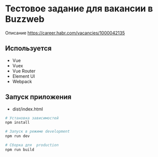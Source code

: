 
# Тестовое задание для вакансии в Buzzweb

Описание <https://career.habr.com/vacancies/1000042135>

## Используется

- Vue
- Vuex
- Vue Router
- Element UI
- Webpack

## Запуск приложения

- dist/index.html

``` bash
# Установка зависимостей
npm install

# Запуск в режиме development
npm run dev

# Сборка для  production
npm run build

```
